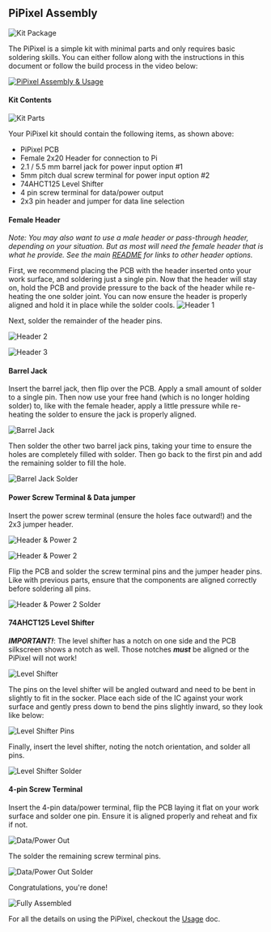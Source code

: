 ## PiPixel Assembly

![Kit Package](img/1.jpg)

The PiPixel is a simple kit with minimal parts and only requires basic soldering skills. You can either follow along with the instructions in this document or follow the build process in the video below:

[![PiPixel Assembly & Usage](http://img.youtube.com/vi/wtbaeGrnpRE/0.jpg)](http://www.youtube.com/watch?v=wtbaeGrnpRE)

#### Kit Contents
![Kit Parts](img/2.jpg)

Your PiPixel kit should contain the following items, as shown above:
- PiPixel PCB
- Female 2x20 Header for connection to Pi
- 2.1 / 5.5 mm barrel jack for power input option #1
- 5mm pitch dual screw terminal for power input option #2
- 74AHCT125 Level Shifter
- 4 pin screw terminal for data/power output
- 2x3 pin header and jumper for data line selection

#### Female Header

*Note: You may also want to use a male header or pass-through header, depending on your situation. But as most will need the female header that is what he provide. See the main [README](README.md) for links to other header options.*

First, we recommend placing the PCB with the header inserted onto your work surface, and soldering just a single pin. Now that the header will stay on, hold the PCB and provide pressure to the back of the header while re-heating the one solder joint. You can now ensure the header is properly aligned and hold it in place while the solder cools.
![Header 1](img/3.jpg)

Next, solder the remainder of the header pins.

![Header 2](img/4.jpg)

![Header 3](img/5.jpg)

#### Barrel Jack

Insert the barrel jack, then flip over the PCB. Apply a small amount of solder to a single pin. Then now use your free hand (which is no longer holding solder) to, like with the female header, apply a little pressure while re-heating the solder to ensure the jack is properly aligned.

![Barrel Jack](img/6.jpg)

Then solder the other two barrel jack pins, taking your time to ensure the holes are completely filled with solder. Then go back to the first pin and add the remaining solder to fill the hole.

![Barrel Jack Solder](img/7.jpg)

#### Power Screw Terminal & Data jumper

Insert the power screw terminal (ensure the holes face outward!) and the 2x3 jumper header.

![Header & Power 2](img/8.jpg)

![Header & Power 2](img/10.jpg)

Flip the PCB and solder the screw terminal pins and the jumper header pins. Like with previous parts, ensure that the components are aligned correctly before soldering all pins.

![Header & Power 2 Solder](img/11.jpg)

#### 74AHCT125 Level Shifter

**_IMPORTANT!_**: The level shifter has a notch on one side and the PCB silkscreen shows a notch as well. Those notches *__must__* be aligned or the PiPixel will not work!

![Level Shifter](img/12.jpg)

The pins on the level shifter will be angled outward and need to be bent in slightly to fit in the socker. Place each side of the IC against your work surface and gently press down to bend the pins slightly inward, so they look like below:

![Level Shifter Pins](img/13.jpg)

Finally, insert the level shifter, noting the notch orientation, and solder all pins.

![Level Shifter Solder](img/14.jpg)

#### 4-pin Screw Terminal

Insert the 4-pin data/power terminal, flip the PCB laying it flat on your work surface and solder one pin. Ensure it is aligned properly and reheat and fix if not.

![Data/Power Out](img/15.jpg)

The solder the remaining screw terminal pins.

![Data/Power Out Solder](img/16.jpg)

Congratulations, you're done!

![Fully Assembled](img/17.jpg)

For all the details on using the PiPixel, checkout the [Usage](Usage.md) doc.

